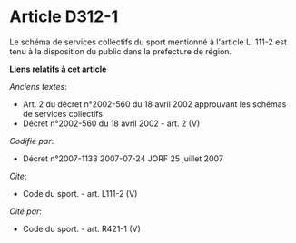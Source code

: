 # Article D312-1

Le schéma de services collectifs du sport mentionné à l'article L. 111-2 est tenu à la disposition du public dans la
préfecture de région.

**Liens relatifs à cet article**

_Anciens textes_:

  - Art. 2 du décret n°2002-560 du 18 avril 2002 approuvant les schémas de services collectifs
  - Décret n°2002-560 du 18 avril 2002 - art. 2 (V)

_Codifié par_:

  - Décret n°2007-1133 2007-07-24 JORF 25 juillet 2007

_Cite_:

  - Code du sport. - art. L111-2 (V)

_Cité par_:

  - Code du sport. - art. R421-1 (V)
